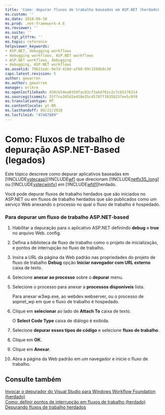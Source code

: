 ```yaml
---
title: 'Como: depurar fluxos de trabalho baseados em ASP.NET (herdado) | Microsoft Docs'
ms.custom: ''
ms.date: 2018-06-30
ms.prod: .net-framework-4.6
ms.reviewer: ''
ms.suite: ''
ms.tgt_pltfrm: ''
ms.topic: reference
helpviewer_keywords:
- ASP.NET, debugging workflows
- debugging workflows, ASP.NET workflows
- ASP.NET workflows, debugging
- debugging, ASP.NET workflows
ms.assetid: 79b21edc-9e7d-410d-af68-09c1598b9c30
caps.latest.revision: 5
author: gewarren
ms.author: gewarren
manager: erikre
ms.openlocfilehash: d30cb54ea035dfac63cf3ab4761c2c7cb5376314
ms.sourcegitcommit: 55f7ce2d5d2e458e35c45787f1935b237ee5c9f8
ms.translationtype: MT
ms.contentlocale: pt-BR
ms.lasthandoff: 08/22/2018
ms.locfileid: "47467889"
---
```

# <a name="how-to-debug-aspnet-based-workflows-legacy"></a>Como: Fluxos de trabalho de depuração ASP.NET-Based (legados)
Este tópico descreve como depurar aplicativos baseadas em [!INCLUDE[vstecasp](../includes/vstecasp-md.md)][!INCLUDE[wf](../includes/wf-md.md)] que direcionam [!INCLUDE[netfx35_long](../includes/netfx35-long-md.md)] ou [!INCLUDE[vstecwinfx](../includes/vstecwinfx-md.md)] em [!INCLUDE[wfd1](../includes/wfd1-md.md)]herdado.  
  
 Você pode depurar fluxos de trabalho herdados que são iniciados no ASP.NET ou em fluxos de trabalho herdados que são publicados como um serviço Web anexando o processo no qual o fluxo de trabalho é hospedado.  
  
### <a name="to-debug-an-aspnet-based-workflow"></a>Para depurar um fluxo de trabalho ASP.NET-based  
  
1.  Habilitar a depuração para o aplicativo ASP.NET definindo **debug = true** no arquivo Web. config.  
  
2.  Defina a biblioteca de fluxo de trabalho como o projeto de inicialização, e pontos de interrupção no fluxo de trabalho.  
  
3.  Insira a URL da página da Web padrão nas propriedades do projeto de fluxo de trabalho **Debug** opção **Iniciar navegador com URL externo** caixa de texto.  
  
4.  Selecione **anexar ao processo** sobre o **depurar** menu.  
  
5.  Selecione o processo para anexar a **processos disponíveis** lista.  
  
     Para anexar w3wp.exe, ao webdev.webserver, ou o processo de aspnet_wp em que o fluxo de trabalho é hospedado.  
  
6.  Clique em **selecionar** ao lado de **Attach To** caixa de texto.  
  
     O **Select Code Type** caixa de diálogo é exibida.  
  
7.  Selecione **depurar esses tipos de código** e selecione **fluxo de trabalho**.  
  
8.  Clique em **OK**.  
  
9. Clique em **Anexar**.  
  
10. Abra a página da Web padrão em um navegador e inicie o fluxo de trabalho.  
  
## <a name="see-also"></a>Consulte também  
 [Invocar o depurador do Visual Studio para Windows Workflow Foundation (herdado)](../workflow-designer/invoking-the-visual-studio-debugger-for-windows-workflow-foundation-legacy.md)   
 [Como: definir pontos de interrupção em fluxos de trabalho (herdado)](../workflow-designer/how-to-set-breakpoints-in-workflows-legacy.md)   
 [Depurando fluxos de trabalho herdados](../workflow-designer/debugging-legacy-workflows.md)